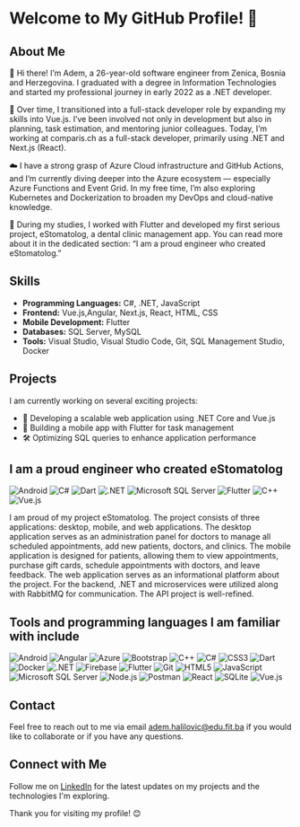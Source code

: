 # Welcome to My GitHub Profile! 👋

## About Me
👋 Hi there! I’m Adem, a 26-year-old software engineer from Zenica, Bosnia and Herzegovina. I graduated with a degree in Information Technologies and started my professional journey in early 2022 as a .NET developer.

🚀 Over time, I transitioned into a full-stack developer role by expanding my skills into Vue.js. I’ve been involved not only in development but also in planning, task estimation, and mentoring junior colleagues. Today, I’m working at comparis.ch as a full-stack developer, primarily using .NET and Next.js (React).

☁️ I have a strong grasp of Azure Cloud infrastructure and GitHub Actions, and I’m currently diving deeper into the Azure ecosystem — especially Azure Functions and Event Grid. In my free time, I’m also exploring Kubernetes and Dockerization to broaden my DevOps and cloud-native knowledge.

📱 During my studies, I worked with Flutter and developed my first serious project, eStomatolog, a dental clinic management app. You can read more about it in the dedicated section: “I am a proud engineer who created eStomatolog.”

## Skills
- **Programming Languages:** C#, .NET, JavaScript 
- **Frontend:** Vue.js,Angular, Next.js, React, HTML, CSS
- **Mobile Development:** Flutter
- **Databases:** SQL Server, MySQL
- **Tools:** Visual Studio, Visual Studio Code, Git, SQL Management Studio, Docker

## Projects
I am currently working on several exciting projects:
- 🚀 Developing a scalable web application using .NET Core and Vue.js
- 📱 Building a mobile app with Flutter for task management
- 🛠️ Optimizing SQL queries to enhance application performance

## I am a proud engineer who created eStomatolog
![Android](https://img.shields.io/badge/Android-green?logo=android)
![C#](https://img.shields.io/badge/C%23-green?logo=c-sharp)
![Dart](https://img.shields.io/badge/Dart-blue?logo=dart)
![.NET](https://img.shields.io/badge/.NET-purple?logo=.net)
![Microsoft SQL Server](https://img.shields.io/badge/Microsoft_SQL_Server-blue?logo=microsoft-sql-server)
![Flutter](https://img.shields.io/badge/Flutter-blue?logo=flutter)
![C++](https://img.shields.io/badge/C++-blue?logo=c%2B%2B)
![Vue.js](https://img.shields.io/badge/Vue.js-green?logo=vue.js)


I am proud of my project eStomatolog. The project consists of three applications: desktop, mobile, and web applications. The desktop application serves as an administration panel for doctors to manage all scheduled appointments, add new patients, doctors, and clinics. The mobile application is designed for patients, allowing them to view appointments, purchase gift cards, schedule appointments with doctors, and leave feedback. The web application serves as an informational platform about the project. For the backend, .NET and microservices were utilized along with RabbitMQ for communication. The API project is well-refined.



## Tools and programming languages I am familiar with include

![Android](https://img.shields.io/badge/Android-green?logo=android)
![Angular](https://img.shields.io/badge/Angular-red?logo=angular)
![Azure](https://img.shields.io/badge/Azure-blue?logo=microsoft-azure)
![Bootstrap](https://img.shields.io/badge/Bootstrap-purple?logo=bootstrap)
![C++](https://img.shields.io/badge/C++-blue?logo=c%2B%2B)
![C#](https://img.shields.io/badge/C%23-green?logo=c-sharp)
![CSS3](https://img.shields.io/badge/CSS3-blue?logo=css3)
![Dart](https://img.shields.io/badge/Dart-blue?logo=dart)
![Docker](https://img.shields.io/badge/Docker-blue?logo=docker)
![.NET](https://img.shields.io/badge/.NET-purple?logo=.net)
![Firebase](https://img.shields.io/badge/Firebase-orange?logo=firebase)
![Flutter](https://img.shields.io/badge/Flutter-blue?logo=flutter)
![Git](https://img.shields.io/badge/Git-red?logo=git)
![HTML5](https://img.shields.io/badge/HTML5-orange?logo=html5)
![JavaScript](https://img.shields.io/badge/JavaScript-yellow?logo=javascript)
![Microsoft SQL Server](https://img.shields.io/badge/Microsoft_SQL_Server-blue?logo=microsoft-sql-server)
![Node.js](https://img.shields.io/badge/Node.js-green?logo=node.js)
![Postman](https://img.shields.io/badge/Postman-orange?logo=postman)
![React](https://img.shields.io/badge/React-blue?logo=react)
![SQLite](https://img.shields.io/badge/SQLite-blue?logo=sqlite)
![Vue.js](https://img.shields.io/badge/Vue.js-green?logo=vue.js)




## Contact
Feel free to reach out to me via email adem.halilovic@edu.fit.ba if you would like to collaborate or if you have any questions.

## Connect with Me
Follow me on [LinkedIn](https://www.linkedin.com/in/adem999/) for the latest updates on my projects and the technologies I'm exploring.

Thank you for visiting my profile! 😊
